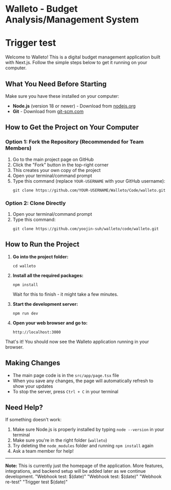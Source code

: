 # Walleto - Budget Analysis/Management System
# Trigger test


Welcome to Walleto! This is a digital budget management application built with Next.js. Follow the simple steps below to get it running on your computer.

## What You Need Before Starting

Make sure you have these installed on your computer:
- **Node.js** (version 18 or newer) - Download from [nodejs.org](https://nodejs.org/)
- **Git** - Download from [git-scm.com](https://git-scm.com/)

## How to Get the Project on Your Computer

### Option 1: Fork the Repository (Recommended for Team Members)
1. Go to the main project page on GitHub
2. Click the "Fork" button in the top-right corner
3. This creates your own copy of the project
4. Open your terminal/command prompt
5. Type this command (replace `YOUR-USERNAME` with your GitHub username):
   ```
   git clone https://github.com/YOUR-USERNAME/Walleto/Code/walleto.git
   ```

### Option 2: Clone Directly
1. Open your terminal/command prompt
2. Type this command:
   ```
   git clone https://github.com/yoojin-suh/walleto/code/walleto.git
   ```

## How to Run the Project

1. **Go into the project folder:**
   ```
   cd walleto
   ```

2. **Install all the required packages:**
   ```
   npm install
   ```
   Wait for this to finish - it might take a few minutes.

3. **Start the development server:**
   ```
   npm run dev
   ```

4. **Open your web browser and go to:**
   ```
   http://localhost:3000
   ```

That's it! You should now see the Walleto application running in your browser.

## Making Changes

- The main page code is in the `src/app/page.tsx` file
- When you save any changes, the page will automatically refresh to show your updates
- To stop the server, press `Ctrl + C` in your terminal

## Need Help?

If something doesn't work:
1. Make sure Node.js is properly installed by typing `node --version` in your terminal
2. Make sure you're in the right folder (`walleto`)
3. Try deleting the `node_modules` folder and running `npm install` again
4. Ask a team member for help!

---

**Note:** This is currently just the homepage of the application. More features, integrations, and backend setup will be added later as we continue development.
"Webhook test: $(date)" 
"Webhook test: $(date)" 
"Webhook re-test" 
"Trigger test $(date)" 
